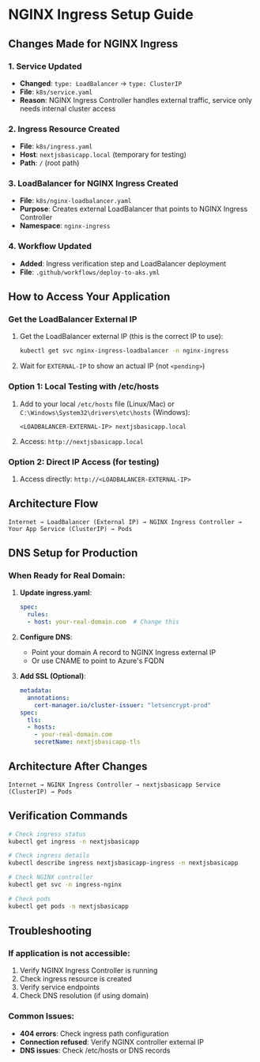 # NGINX Ingress Setup Guide

## Changes Made for NGINX Ingress

### 1. Service Updated
- **Changed**: `type: LoadBalancer` → `type: ClusterIP`
- **File**: `k8s/service.yaml`
- **Reason**: NGINX Ingress Controller handles external traffic, service only needs internal cluster access

### 2. Ingress Resource Created
- **File**: `k8s/ingress.yaml`
- **Host**: `nextjsbasicapp.local` (temporary for testing)
- **Path**: `/` (root path)

### 3. LoadBalancer for NGINX Ingress Created
- **File**: `k8s/nginx-loadbalancer.yaml`
- **Purpose**: Creates external LoadBalancer that points to NGINX Ingress Controller
- **Namespace**: `nginx-ingress`

### 4. Workflow Updated
- **Added**: Ingress verification step and LoadBalancer deployment
- **File**: `.github/workflows/deploy-to-aks.yml`

## How to Access Your Application

### Get the LoadBalancer External IP
1. Get the LoadBalancer external IP (this is the correct IP to use):
   ```bash
   kubectl get svc nginx-ingress-loadbalancer -n nginx-ingress
   ```

2. Wait for `EXTERNAL-IP` to show an actual IP (not `<pending>`)

### Option 1: Local Testing with /etc/hosts
1. Add to your local `/etc/hosts` file (Linux/Mac) or `C:\Windows\System32\drivers\etc\hosts` (Windows):
   ```
   <LOADBALANCER-EXTERNAL-IP> nextjsbasicapp.local
   ```

2. Access: `http://nextjsbasicapp.local`

### Option 2: Direct IP Access (for testing)
1. Access directly: `http://<LOADBALANCER-EXTERNAL-IP>`

## Architecture Flow
```
Internet → LoadBalancer (External IP) → NGINX Ingress Controller → Your App Service (ClusterIP) → Pods
```

## DNS Setup for Production

### When Ready for Real Domain:

1. **Update ingress.yaml**:
   ```yaml
   spec:
     rules:
     - host: your-real-domain.com  # Change this
   ```

2. **Configure DNS**:
   - Point your domain A record to NGINX Ingress external IP
   - Or use CNAME to point to Azure's FQDN

3. **Add SSL (Optional)**:
   ```yaml
   metadata:
     annotations:
       cert-manager.io/cluster-issuer: "letsencrypt-prod"
   spec:
     tls:
     - hosts:
       - your-real-domain.com
       secretName: nextjsbasicapp-tls
   ```

## Architecture After Changes

```
Internet → NGINX Ingress Controller → nextjsbasicapp Service (ClusterIP) → Pods
```

## Verification Commands

```bash
# Check ingress status
kubectl get ingress -n nextjsbasicapp

# Check ingress details
kubectl describe ingress nextjsbasicapp-ingress -n nextjsbasicapp

# Check NGINX controller
kubectl get svc -n ingress-nginx

# Check pods
kubectl get pods -n nextjsbasicapp
```

## Troubleshooting

### If application is not accessible:
1. Verify NGINX Ingress Controller is running
2. Check ingress resource is created
3. Verify service endpoints
4. Check DNS resolution (if using domain)

### Common Issues:
- **404 errors**: Check ingress path configuration
- **Connection refused**: Verify NGINX controller external IP
- **DNS issues**: Check /etc/hosts or DNS records